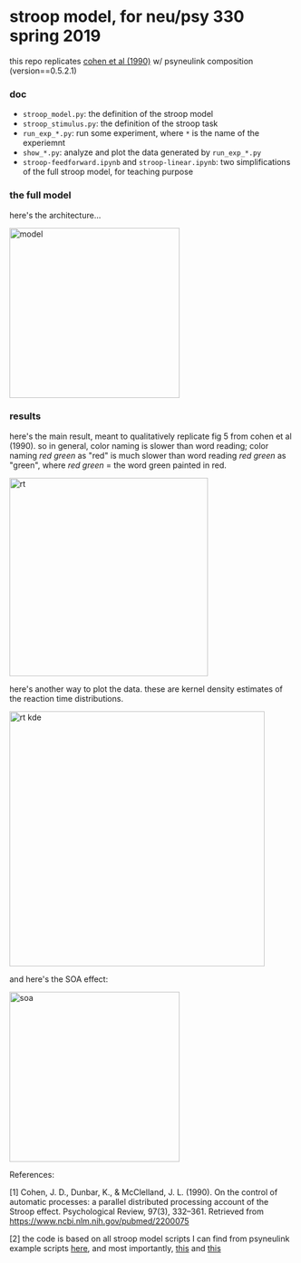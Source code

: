# stroop model, for neu/psy 330 spring 2019 

this repo replicates 
<a href="https://www.ncbi.nlm.nih.gov/pubmed/2200075">cohen et al (1990)</a>
w/ psyneulink composition (version==0.5.2.1)

### doc 

- `stroop_model.py`: the definition of the stroop model
- `stroop_stimulus.py`: the definition of the stroop task
- `run_exp_*.py`: run some experiment, where `*` is the name of the experiemnt
- `show_*.py`: analyze and plot the data generated by `run_exp_*.py`
- `stroop-feedforward.ipynb` and `stroop-linear.ipynb`: two simplifications of the full stroop model, for teaching purpose


### the full model

here's the architecture... 

<img src="https://github.com/qihongl/stroop-pnlcomp/blob/master/imgs/STROOP-model.png" alt="model" height=300px>

### results

here's the main result, meant to qualitatively replicate fig 5 from cohen et al (1990). so in general, color naming is slower than word reading; color naming *red green* as "red" is much slower than word reading *red green* as "green", where *red green* = the word green painted in red. 

<img src="https://github.com/qihongl/stroop-pnlcomp/blob/master/imgs/stroop_0.2.png" alt="rt" height=350px>


here's another way to plot the data. these are kernel density estimates of the reaction time distributions.  

<img src="https://github.com/qihongl/stroop-pnlcomp/blob/master/imgs/rt_kde.png" alt="rt kde" height=450px>


and here's the SOA effect:  

<img src="https://github.com/qihongl/stroop-pnlcomp/blob/master/imgs/soa.png" alt="soa" height=300px>



References: 

[1] Cohen, J. D., Dunbar, K., & McClelland, J. L. (1990). On the control of automatic processes: a parallel distributed processing account of the Stroop effect. Psychological Review, 97(3), 332–361. Retrieved from https://www.ncbi.nlm.nih.gov/pubmed/2200075

[2] the code is based on all stroop model scripts I can find from psyneulink example scripts 
<a href="https://github.com/PrincetonUniversity/PsyNeuLink/tree/master/Scripts">here</a>, 
and most importantly,
<a href="https://github.com/PrincetonUniversity/PsyNeuLink/blob/master/Scripts/Examples/Stroop%20Basic.py">this</a> 
and 
<a href="https://github.com/PrincetonUniversity/PsyNeuLink/blob/master/Scripts/Laura%20Stroop.py">this</a>
